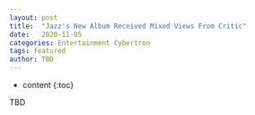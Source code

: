 ```yaml
---
layout: post
title:  "Jazz's New Album Received Mixed Views From Critic"
date:   2020-11-05
categories: Entertainment Cybertron
tags: featured
author: TBD
---
```


* content
{:toc}

TBD